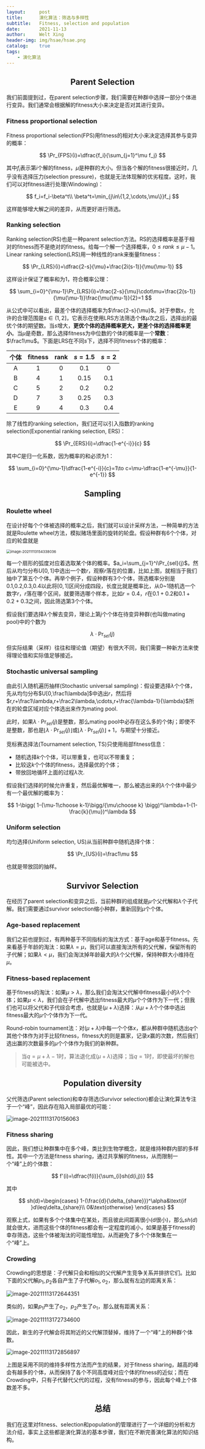 ```yaml
---
layout:     post
title:      演化算法：筛选与多样性
subtitle:   Fitness, selection and population
date:       2021-11-13
author:     Welt Xing
header-img: img/hsae/hsae.png
catalog:    true
tags:
    - 演化算法
---
```


## <center>Parent Selection

我们前面提到过，在parent selection步骤，我们需要在种群中选择一部分个体进行变异。我们通常会根据解的fitness大小来决定是否对其进行变异。

### Fitness proportional selection

Fitness proportional selection(FPS)用fitness的相对大小来决定选择其参与变异的概率：

$$
\Pr_{FPS}(i)=\dfrac{f_i}{\sum_{j=1}^\mu f_j}
$$

其中$f_i$表示第$i$个解的fitness，$\mu$是种群的大小。但当各个解的fitness很接近时，几乎没有选择压力(selection pressure)，也就是无法体现解的优劣程度。这时，我们可以对fitness进行处理(Windowing)：

$$
f_i=f_i-\beta^t\\
\beta^t=\min_{j\in\{1,2,\cdots,\mu\}}f_j
$$

这样能够增大解之间的差异，从而更好进行筛选。

### Ranking selection

Ranking selection(RS)也是一种parent selection方法。RS的选择概率是基于相对的fitness而不是绝对的fitness。给每一个解一个选择概率，$0\leq rank\leq\mu-1$。Linear ranking selection(LRS)用一种线性的rank来衡量fitness：

$$
\Pr_{LRS}(i)=\dfrac{2-s}{\mu}+\frac{2i(s-1)}{\mu(\mu-1)}
$$

这样设计保证了概率和为1，符合概率公理：

$$
\sum_{i=0}^{\mu-1}\Pr_{LRS}(i)=\frac{2-s}{\mu}\cdot\mu+\frac{2(s-1)}{\mu(\mu-1)}\frac{\mu(\mu-1)}{2}=1
$$

从公式中可以看出，最差个体的选择概率为$\frac{2-s}{\mu}$。对于参数$s$，允许的合理范围是$s\in(1,2]$，它表示在使用LRS方法筛选个体$\mu$次之后，选择出的最优个体的期望数。当$s$增大，**更优个体的选择概率更大，更差个体的选择概率更小**。当$\mu$是奇数，那么选择fitness为中位数的个体的概率是一个**常数**：$\frac1\mu$。下面是LRS在不同$s$下，选择不同fitness个体的概率：

| 个体 | fitness | rank | $s=1.5$ | $s=2$ |
| :--: | :-----: | :--: | :-----: | :---: |
|  A   |    1    |  0   |   0.1   |   0   |
|  B   |    4    |  1   |  0.15   |  0.1  |
|  C   |    5    |  2   |   0.2   |  0.2  |
|  D   |    7    |  3   |  0.25   |  0.3  |
|  E   |    9    |  4   |   0.3   |  0.4  |

除了线性的ranking selection，我们还可以引入指数的ranking selection(Exponential ranking selection, ERS)：

$$
\Pr_{ERS}(i)=\dfrac{1-e^{-i}}{c}
$$

其中$C$是归一化系数，因为概率的和必须为1：

$$
\sum_{i=0}^{\mu-1}\dfrac{1-e^{-i}}{c}=1\to c=\mu-\dfrac{1-e^{-\mu}}{1-e^{-1}}
$$

## <center>Sampling

### Roulette wheel

在设计好每个个体被选择的概率之后，我们就可以设计采样方法，一种简单的方法就是Roulette wheel方法，模拟赌场里面的旋转的轮盘。假设种群有6个个体，对应的轮盘就是

<img src="/img/hsae/image-20211113154338036.png" alt="image-20211113154338036" style="zoom:67%;" />

每一个扇形的弧度对应着选取某个体的概率。$a_i=\sum_{j=1}^i\Pr_{sel}(j)$。然后从均匀分布$U[0,1]$中选出一个数$r$，观察$r$落在的位置，比如上图，就相当于我们抽中了第五个个体。再举个例子，假设种群有3个个体，筛选概率分别是0.1,0.2,0.3,0.4以此将$[0,1]$区间分成四段，长度比就是概率比，从0~1随机选一个数字$r$，$r$落在哪个区间，就要筛选哪个样本，比如$r=0.4$，$r$在$0.1+0.2$和$0.1+0.2+0.3$之间，因此筛选第3个个体。

假设我们要选择$\lambda$个解去变异，理论上第$j$个个体在待变异种群(也叫做mating pool)中的个数为

$$
\lambda\cdot\Pr_{sel}(j)
$$

但实际结果（采样）往往和理论值（期望）有很大不同，我们需要一种新方法来使得理论值和实际值足够接近。

### Stochastic universal sampling

由此引入随机遍历抽样(Stochastic universal sampling)：假设要选择$\lambda$个个体，先从均匀分布$U[0,\frac1\lambda]$中选出$r$，然后将$r,r+\frac1\lambda,r+\frac2\lambda,\cdots,r+\frac{\lambda-1}{\lambda}$所在的轮盘区域对应个体选出来作为mating pool.

此时，如果$\lambda\cdot\Pr_{sel}(j)$是整数，那么mating pool中必存在这么多的个体$j$；即使不是整数，那也是$\lfloor\lambda\cdot\Pr_{sel}(j)\rfloor$或$\lfloor\lambda\cdot\Pr_{sel}(j)\rfloor+1$，与期望十分接近。

竞标赛选择法(Tournament selection, TS)只使用局部fitness信息：

- 随机选择$k$个个体，可以带重复，也可以不带重复；
- 比较这$k$个个体的fitness，选择最优的个体；
- 带放回地循环上面的过程$\lambda$次.

假设我们选择的时候允许重复，然后最优解唯一，那么被选出来的$\lambda$个个体中最少有一个最优解的概率为：

$$
1-\bigg(
1-{\mu-1\choose k-1}\bigg/{\mu\choose k}
\bigg)^\lambda=1-(1-\frac{k}{\mu})^\lambda
$$

### Uniform selection

均匀选择(Uniform selection, US)从当前种群中随机选择个体：

$$
\Pr_{US}(i)=\frac1\mu
$$

也就是带放回的抽样。

## <center>Survivor Selection

在经历了parent selection和变异之后，当前种群的组成就是$\mu$个父代解和$\lambda$个子代解。我们需要通过survivor selection缩小种群，重新回到$\mu$个个体。

### Age-based replacement

我们之前也提到过，有两种基于不同指标的淘汰方式：基于age和基于fitness。先来看基于年龄的淘汰：如果$\lambda=\mu$，我们可以直接淘汰所有的父代解，保留所有的子代解；如果$\lambda<\mu$，我们会淘汰掉年龄最大的$\lambda$个父代解，保持种群大小维持在$\mu$。

### Fitness-based replacement

基于fitness的淘汰：如果$\mu>\lambda$，那么我们会淘汰父代解中fitness最小的$\lambda$个个体；如果$\mu<\lambda$，我们会在子代解中选出fitness最大的$\mu$个个体作为下一代；但我们也可以将父代和子代综合考虑，也就是$(\mu+\lambda)$选择：从$\mu+\lambda$个个体中选出fitness最大的$\mu$个个体作为下一代。

Round-robin tournament法：对$(\mu+\lambda)$中每一个个体$x$，都从种群中随机选出$q$个其他个体作为对手比较fitness，fitness大的则是赢家，记录$x$赢的次数，然后我们选出赢的次数最多的$\mu$个个体作为我们的新种群。

> 当$q=\mu+\lambda-1$时，算法退化成$(\mu+\lambda)$选择；当$q=1$时，即使最坏的解也可能被选中。

## <center>Population diversity

父代筛选(Parent selection)和幸存筛选(Survivor selection)都会让演化算法专注于一个“峰”，因此存在陷入局部最优的可能：

![image-20211113170156063](/img/hsae/image-20211113170156063.png)

### Fitness sharing

因此，我们想让种群集中在多个峰，类比到生物学概念，就是维持种群内部的多样性。其中一个方法是fitness sharing，通过共享解的fitness，从而限制一个“峰”上的个体数：

$$
f'(i)=\dfrac{f(i)}{\sum_{i}sh(d(i,j))}
$$

其中

$$
sh(d)=\begin{cases}
1-(\frac{d}{\delta_{share}})^\alpha&\text{if }d\leq\delta_{share}\\
0&\text{otherwise}
\end{cases}
$$

观察上式，如果有多个个体集中在某处，而且彼此间距离很小(d很小)，那么$sh(d)$就会很大，进而这些个体的fitness都会有一定程度的减小，如果是基于fitness的幸存筛选，这些个体被淘汰的可能性增加，从而避免了多个个体聚集在一个“峰”上。

### Crowding

Crowding的思想是：子代解只会和相似的父代解产生竞争关系并排挤它们。比如下面的父代解$p_1,p_2$各自产生了子代解$o_1,o_2$，那么就有左边的距离关系：

![image-20211113172644351](/img/hsae/image-20211113172644351.png)

类似的，如果$p_1$产生了$o_2$，$p_2$产生了$o_1$，那么就有距离关系：

![image-20211113172734600](/img/hsae/image-20211113172734600.png)

因此，新生的子代解会将其附近的父代解顶替掉，维持了一个“峰”上的种群个体数。

![image-20211113172856897](/img/hsae/image-20211113172856897.png)

上图是采用不同的维持多样性方法而产生的结果，对于fitness sharing，越高的峰会有越多的个体，从而保持了各个不同高度峰对应个体的fitness的近似；而在Crowding中，只有子代替代父代的过程，没有fitness的参与，因此每个峰上个体数差不多。

## <center>总结

我们在这里对fitness、selection和population的管理进行了一个详细的分析和方法介绍，事实上这些都是演化算法的基本步骤，我们在不断完善演化算法的知识结构。
